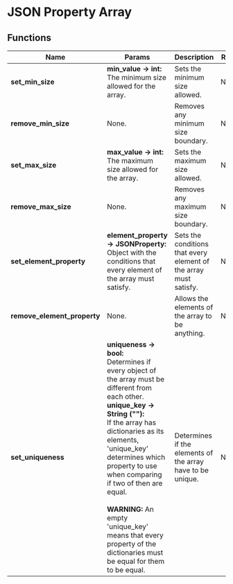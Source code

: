 # JSON Property Array
## Functions
| Name | Params | Description | Returns |
|-|-|-|-|
| **set_min_size** | **min_value -> int:** <br> The minimum size allowed for the array. | Sets the minimum size allowed. | Nothing. |
| **remove_min_size** | None. | Removes any minimum size boundary. | Nothing. |
| **set_max_size** | **max_value -> int:** <br> The maximum size allowed for the array. | Sets the maximum size allowed. | Nothing. |
| **remove_max_size** | None. | Removes any maximum size boundary. | Nothing. |
| **set_element_property** | **element_property -> JSONProperty:** <br> Object with the conditions that every element of the array must satisfy. | Sets the conditions that every element of the array must satisfy. | Nothing. |
| **remove_element_property** | None. | Allows the elements of the array to be anything. | Nothing. |
| **set_uniqueness** | **uniqueness -> bool:** <br> Determines if every object of the array must be different from each other. <br> **unique_key -> String (""):** <br> If the array has dictionaries as its elements, 'unique_key' determines which property to use when comparing if two of then are equal. <br><br> **WARNING:** An empty 'unique_key' means that every property of the dictionaries must be equal for them to be equal. | Determines if the elements of the array have to be unique. | Nothing.